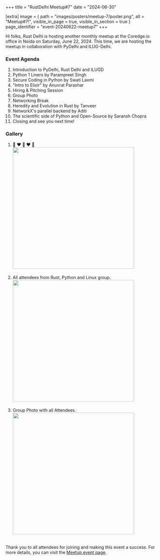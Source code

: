 +++
title = "RustDelhi Meetup#7"
date = "2024-06-30"

[extra]
    image = { path = "images/posters/meetup-7/poster.png", alt = "Meetup#7!", visible_in_page = true, visible_in_section = true }
    page_identifier = "event-20240622-meetup7"
+++

Hi folks, Rust Delhi is hosting another monthly meetup at the Coredge.io office in Noida on Saturday, June 22, 2024. This time, we are hosting the meetup in collaboration with PyDelhi and ILUG-Delhi.

### Event Agenda

1. Introduction to PyDelhi, Rust Delhi and ILUGD
2. Python 1 Liners by Parampreet Singh
3. Secure Coding in Python by Swati Laxmi
4. "Intro to Elixir" by Anuvrat Parashar
5. Hiring & Pitching Session
6. Group Photo
7. Networking Break
8. Heredity and Evolution in Rust by Tanveer
9. NetworkX's parallel backend by Aditi
10. The scientific side of Python and Open-Source by Saransh Chopra
11. Closing and see you next time!

### Gallery

<ol>
    <li>
        🦀 ❤️ 🐍 ❤️ 🐧
        <br/>
        <a href="/images/meetup/meetup-7/poster.jpg">
            <img src="/images/meetup/meetup-7/poster.jpg" width="400px" />
        </a>
        <br/><br/>
    </li>
    <li>
        All attendees from Rust, Python and Linux group.
        <br/>
        <a href="/images/meetup/meetup-7/attendees.jpg">
            <img src="/images/meetup/meetup-7/attendees.jpg" width="400px" />
        </a>
        <br/><br/>
    </li>
    <li>
        Group Photo with all Attendees.
        <br/>
        <a href="/images/meetup/meetup-7/group_photo.jpg">
            <img src="/images/meetup/meetup-7/group_photo.jpg" width="400px" />
        </a>
        <br/><br/>
    </li>
</ol>

Thank you to all attendees for joining and making this event a success. For more details, you can visit the [Meetup event page](https://www.meetup.com/pydelhi/events/301520830/).